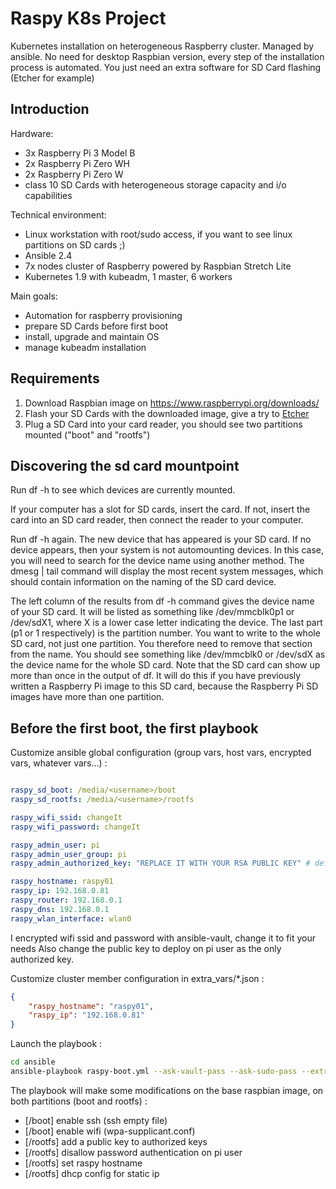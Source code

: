 Raspy K8s Project
=================

Kubernetes installation on heterogeneous Raspberry cluster. Managed by ansible. No need for desktop Raspbian version, every step of the installation process is automated.
You just need an extra software for SD Card flashing (Etcher for example)

## Introduction

Hardware:

* 3x Raspberry Pi 3 Model B
* 2x Raspberry Pi Zero WH
* 2x Raspberry Pi Zero W
* class 10 SD Cards with heterogeneous storage capacity and i/o capabilities

Technical environment:

* Linux workstation with root/sudo access, if you want to see linux partitions on SD cards ;)
* Ansible 2.4
* 7x nodes cluster of Raspberry powered by Raspbian Stretch Lite
* Kubernetes 1.9 with kubeadm, 1 master, 6 workers

Main goals:

* Automation for raspberry provisioning
* prepare SD Cards before first boot
* install, upgrade and maintain OS
* manage kubeadm installation

## Requirements

1. Download Raspbian image on https://www.raspberrypi.org/downloads/
2. Flash your SD Cards with the downloaded image, give a try to [Etcher](https://etcher.io/)
3. Plug a SD Card into your card reader, you should see two partitions mounted ("boot" and "rootfs")

## Discovering the sd card mountpoint

Run df -h to see which devices are currently mounted.

If your computer has a slot for SD cards, insert the card. If not, insert the card into an SD card reader, then connect the reader to your computer.

Run df -h again. The new device that has appeared is your SD card. If no device appears, then your system is not automounting devices. In this case, you will need to search for the device name using another method. The  dmesg | tail command will display the most recent system messages, which should contain information on the naming of the SD card device.

The left column of the results from df -h command gives the device name of your SD card. It will be listed as something like /dev/mmcblk0p1 or /dev/sdX1, where X is a lower case letter indicating the device. The last part (p1 or 1 respectively) is the partition number. You want to write to the whole SD card, not just one partition. You therefore need to remove that section from the name. You should see something like /dev/mmcblk0 or  /dev/sdX as the device name for the whole SD card. Note that the SD card can show up more than once in the output of df. It will do this if you have previously written a Raspberry Pi image to this SD card, because the Raspberry Pi SD images have more than one partition.

## Before the first boot, the first playbook

Customize ansible global configuration (group vars, host vars, encrypted vars, whatever vars...) :

```yaml

raspy_sd_boot: /media/<username>/boot
raspy_sd_rootfs: /media/<username>/rootfs

raspy_wifi_ssid: changeIt
raspy_wifi_password: changeIt

raspy_admin_user: pi
raspy_admin_user_group: pi
raspy_admin_authorized_key: "REPLACE IT WITH YOUR RSA PUBLIC KEY" # default:  "{{ lookup('file', '~/.ssh/id_rsa.pub') }}"

raspy_hostname: raspy01
raspy_ip: 192.168.0.81
raspy_router: 192.168.0.1
raspy_dns: 192.168.0.1
raspy_wlan_interface: wlan0

```

I encrypted wifi ssid and password with ansible-vault, change it to fit your needs
Also change the public key to deploy on pi user as the only authorized key.

Customize cluster member configuration in extra_vars/*.json :

```json
{
    "raspy_hostname": "raspy01",
    "raspy_ip": "192.168.0.81"
}
```

Launch the playbook :

```bash
cd ansible
ansible-playbook raspy-boot.yml --ask-vault-pass --ask-sudo-pass --extra-vars "@extra_vars/raspy01.json" -i inventories/localhost
```

The playbook will make some modifications on the base raspbian image, on both partitions (boot and rootfs) :

* [/boot] enable ssh (ssh empty file)
* [/boot] enable wifi (wpa-supplicant.conf)
* [/rootfs] add a public key to authorized keys
* [/rootfs] disallow password authentication on pi user
* [/rootfs] set raspy hostname
* [/rootfs] dhcp config for static ip
